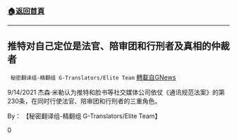 ###  [:house:返回首頁](https://github.com/ourhimalayas/txt)
---


## 推特对自己定位是法官、陪审团和行刑者及真相的仲裁者
` 秘密翻译组-精翻组 G-Translators/Elite Team` [轉載自GNews](https://gnews.org/zh-hans/1545506/)

9/14/2021 杰森·米勒认为推特和脸书等社交媒体公司依仗《通讯规范法案》的第230条，在同时行使法官、陪审团和行刑者的三重角色。

By： 【秘密翻译组-精翻组 G-Translators/Elite Team】

0

